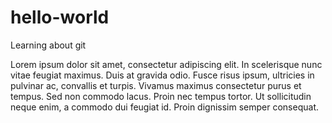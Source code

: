hello-world
===========

Learning about git

Lorem ipsum dolor sit amet, consectetur adipiscing elit. In scelerisque nunc vitae feugiat maximus. Duis at gravida odio. Fusce risus ipsum, ultricies in pulvinar ac, convallis et turpis. Vivamus maximus consectetur purus et tempus. Sed non commodo lacus. Proin nec tempus tortor. Ut sollicitudin neque enim, a commodo dui feugiat id. Proin dignissim semper consequat. 
